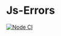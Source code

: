 # Js-Errors

[![Node CI](https://github.com/bdnvsy/nodejs-template/workflows/Node%20CI/badge.svg)](https://github.com/bdnvsy/nodejs-template/actions) 
